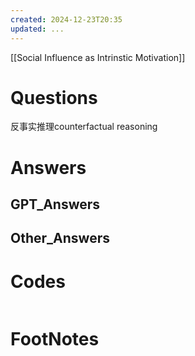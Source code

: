 ```yaml
---
created: 2024-12-23T20:35
updated: ...
---
```

[[Social Influence as Intrinstic Motivation]]

# Questions
反事实推理counterfactual reasoning

# Answers

## GPT_Answers


## Other_Answers


# Codes

```python

```


# FootNotes
